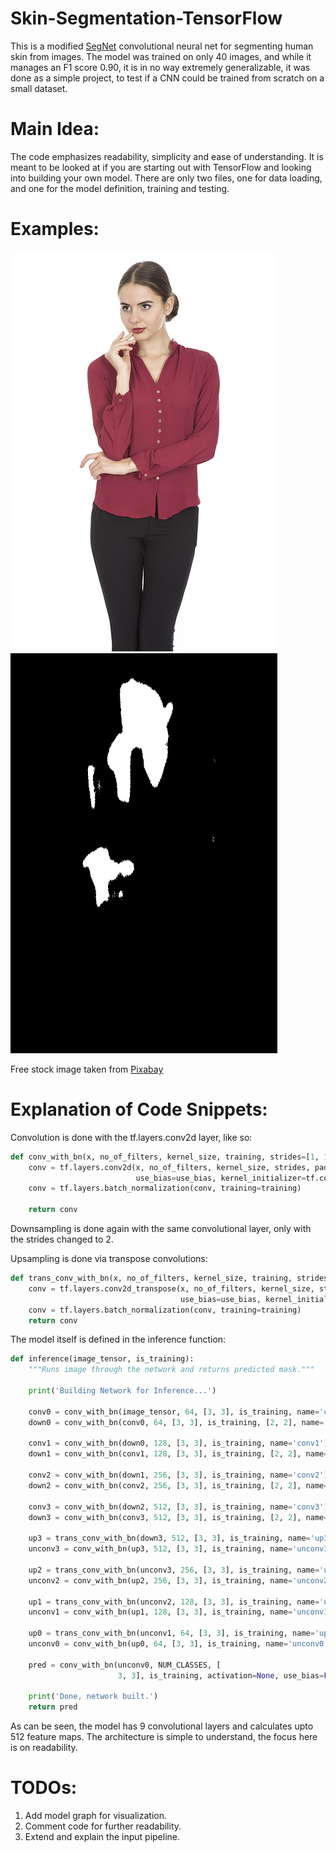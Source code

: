 # Skin-Segmentation-TensorFlow
This is a modified [SegNet](https://arxiv.org/abs/1511.00561) convolutional neural net for segmenting human skin from images.
The model was trained on only 40 images, and while it manages an F1 score 0.90, it is in no way extremely generalizable, it was done as a simple project, to test if a CNN could be trained from scratch on a small dataset.

# Main Idea:
The code emphasizes readability, simplicity and ease of understanding. It is meant to be looked at if you are starting out with TensorFlow and looking into building your own model. There are only two files, one for data loading, and one for the model definition, training and testing.

# Examples:
![alt text](example/image.jpg "Input image") ![alt text](example/prediction.png "Predicted segmentation")

Free stock image taken from [Pixabay](https://pixabay.com/)

# Explanation of Code Snippets:
Convolution is done with the tf.layers.conv2d layer, like so:
```python
def conv_with_bn(x, no_of_filters, kernel_size, training, strides=[1, 1], activation=tf.nn.relu, use_bias=True, name=None):
    conv = tf.layers.conv2d(x, no_of_filters, kernel_size, strides, padding='SAME', activation=activation,
                            use_bias=use_bias, kernel_initializer=tf.contrib.layers.xavier_initializer(), name=name)
    conv = tf.layers.batch_normalization(conv, training=training)

    return conv
```
Downsampling is done again with the same convolutional layer, only with the strides changed to 2.

Upsampling is done via transpose convolutions:
```python
def trans_conv_with_bn(x, no_of_filters, kernel_size, training, strides=[2, 2], activation=tf.nn.relu, use_bias=True, name=None):
    conv = tf.layers.conv2d_transpose(x, no_of_filters, kernel_size, strides, padding='SAME', activation=activation,
                                      use_bias=use_bias, kernel_initializer=tf.contrib.layers.xavier_initializer(), name=name)
    conv = tf.layers.batch_normalization(conv, training=training)
    return conv
```

The model itself is defined in the inference function:
```python
def inference(image_tensor, is_training):
    """Runs image through the network and returns predicted mask."""

    print('Building Network for Inference...')

    conv0 = conv_with_bn(image_tensor, 64, [3, 3], is_training, name='conv0')
    down0 = conv_with_bn(conv0, 64, [3, 3], is_training, [2, 2], name='down0')

    conv1 = conv_with_bn(down0, 128, [3, 3], is_training, name='conv1')
    down1 = conv_with_bn(conv1, 128, [3, 3], is_training, [2, 2], name='down1')

    conv2 = conv_with_bn(down1, 256, [3, 3], is_training, name='conv2')
    down2 = conv_with_bn(conv2, 256, [3, 3], is_training, [2, 2], name='down2')

    conv3 = conv_with_bn(down2, 512, [3, 3], is_training, name='conv3')
    down3 = conv_with_bn(conv3, 512, [3, 3], is_training, [2, 2], name='down3')

    up3 = trans_conv_with_bn(down3, 512, [3, 3], is_training, name='up3')
    unconv3 = conv_with_bn(up3, 512, [3, 3], is_training, name='unconv3')

    up2 = trans_conv_with_bn(unconv3, 256, [3, 3], is_training, name='up2')
    unconv2 = conv_with_bn(up2, 256, [3, 3], is_training, name='unconv2')

    up1 = trans_conv_with_bn(unconv2, 128, [3, 3], is_training, name='up1')
    unconv1 = conv_with_bn(up1, 128, [3, 3], is_training, name='unconv1')

    up0 = trans_conv_with_bn(unconv1, 64, [3, 3], is_training, name='up0')
    unconv0 = conv_with_bn(up0, 64, [3, 3], is_training, name='unconv0')

    pred = conv_with_bn(unconv0, NUM_CLASSES, [
                        3, 3], is_training, activation=None, use_bias=False, name='pred')

    print('Done, network built.')
    return pred
```
As can be seen, the model has 9 convolutional layers and calculates upto 512 feature maps. The architecture is simple to understand, the focus here is on readability.

# TODOs:
1. Add model graph for visualization.
2. Comment code for further readability.
3. Extend and explain the input pipeline.
